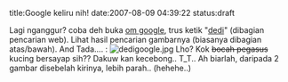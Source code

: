 title:Google keliru nih!
date:2007-08-09 04:39:22
status:draft

Lagi nganggur? coba deh buka <a href="http://www.google.co.id/">om google</a>, trus ketik "<a href="http://www.google.co.id/search?hl=id&amp;q=dedi&amp;btnG=Telusuri&amp;meta=">dedi</a>" (dibagian pencarian web). Lihat hasil pencarian gambarnya (biasanya dibagian atas/bawah). And Tada.... :
<img src="http://kecebongsoft.files.wordpress.com/2007/08/dedigoogle.jpg" alt="dedigoogle.jpg" />
Lho? Kok <strike>bocah pegasus </strike>kucing bersayap sih?? Dakuw kan kecebong.. T_T..
Ah biarlah, daripada 2 gambar disebelah kirinya, lebih parah.. (hehehe..)
